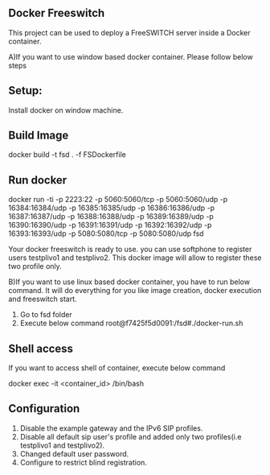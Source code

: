 Docker Freeswitch
-----------------
This project can be used to deploy a FreeSWITCH server inside a Docker container.


A)If you want to use window based docker container. Please follow below steps

Setup:
-----------------
Install docker on window machine.

Build Image
----------------
docker build -t fsd . -f FSDockerfile

Run docker
---------------
docker run -ti -p 2223:22 -p 5060:5060/tcp -p 5060:5060/udp -p 16384:16384/udp -p 16385:16385/udp -p 16386:16386/udp -p 16387:16387/udp -p 16388:16388/udp -p 16389:16389/udp -p 16390:16390/udp -p 16391:16391/udp -p 16392:16392/udp -p 16393:16393/udp -p 5080:5080/tcp -p 5080:5080/udp fsd

Your docker freeswitch is ready to use. you can use softphone to register users testplivo1 and testplivo2. This docker image will allow to register these two profile only.

B)If you want to use linux based docker container, you have to run below command. It will do everything for you like image creation, docker execution and freeswitch start.

1) Go to fsd folder
2) Execute below command
root@f7425f5d0091:/fsd#./docker-run.sh

Shell access
------------
If you want to access shell of container, execute below command

docker exec -it <container_id>  /bin/bash

Configuration
-------------
1) Disable the example gateway and the IPv6 SIP profiles.
2) Disable all default sip user's profile and added only two profiles(i.e testplivo1 and testplivo2).
3) Changed default user password.
4) Configure to restrict blind registration.
